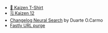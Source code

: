 - [👕 Kaizen T-Shirt](https://merch.changelog.com/products/kaizen)
- [🗒️ Kaizen 12](https://github.com/thechangelog/changelog.com/discussions/480)
- [Changelog Neural Search](https://changelog.duarteocarmo.com/) by Duarte O.Carmo
- [Fastly URL purge](https://developer.fastly.com/learning/concepts/edge-state/cache/purging#url-purge)